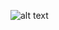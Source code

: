 ![alt text](https://github.com/Roonway/geo-location/tree/master/frontend/src/asset/logo.svg?raw=true)